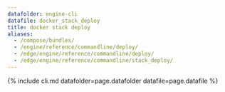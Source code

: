 ```yaml
---
datafolder: engine-cli
datafile: docker_stack_deploy
title: docker stack deploy
aliases:
  - /compose/bundles/
  - /engine/reference/commandline/deploy/
  - /edge/engine/reference/commandline/deploy/
  - /edge/engine/reference/commandline/stack_deploy/
---
```

<!--
This page is automatically generated from Docker's source code. If you want to
suggest a change to the text that appears here, open a ticket or pull request
in the source repository on GitHub:

https://github.com/docker/cli
-->

{% include cli.md datafolder=page.datafolder datafile=page.datafile %}
